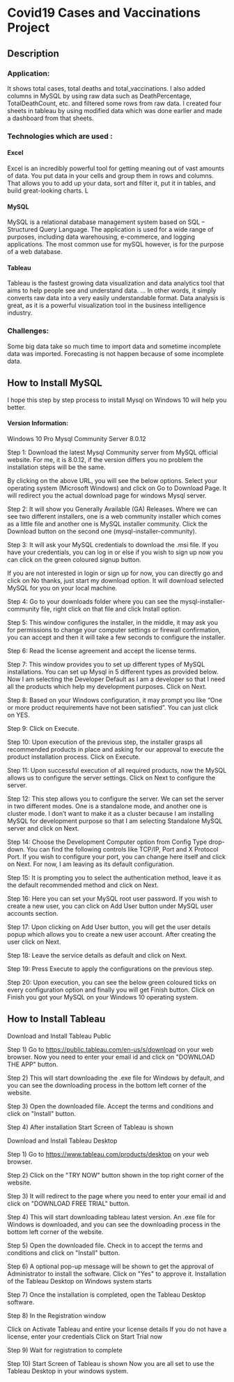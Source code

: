 # Covid19 Cases and Vaccinations Project

## Description

### Application:

It shows total cases, total deaths and total_vaccinations. I also added columns in MySQL by using raw data such as DeathPercentage, TotalDeathCount, etc. and filtered some rows from raw data. I created four sheets in tableau by using modified data which was done earlier and made a dashboard from that sheets.

### Technologies which are used :

#### Excel
Excel is an incredibly powerful tool for getting meaning out of vast amounts of data. You put data in your cells and group them in rows and columns. That allows you to add up your data, sort and filter it, put it in tables, and build great-looking charts. L

#### MySQL

MySQL is a relational database management system based on SQL – Structured Query Language. The application is used for a wide range of purposes, including data warehousing, e-commerce, and logging applications. The most common use for mySQL however, is for the purpose of a web database.

#### Tableau

Tableau is the fastest growing data visualization and data analytics tool that aims to help people see and understand data. ... In other words, it simply converts raw data into a very easily understandable format. Data analysis is great, as it is a powerful visualization tool in the business intelligence industry.

### Challenges:

Some big data take so much time to import data and sometime incomplete data was imported. Forecasting is not happen because of some incomplete data.

## How to Install MySQL

I hope this step by step process to install Mysql on Windows 10 will help you better.

#### Version Information:

Windows 10 Pro
Mysql Community Server 8.0.12

Step 1:
Download the latest Mysql Community server from MySQL official website. For me, it is 8.0.12, if the version differs you no problem the installation steps will be the same.

By clicking on the above URL, you will see the below options. Select your operating system (Microsoft Windows) and click on Go to Download Page. It will redirect you the actual download page for windows Mysql server.

Step 2: 
It will show you Generally Available (GA) Releases. Where we can see two different installers, one is a web community installer which comes as a little file and another one is MySQL installer community. Click the Download button on the second one (mysql-installer-community).


Step 3:
It will ask your MySQL credentials to download the .msi file. If you have your credentials, you can log in or else if you wish to sign up now you can click on the green coloured signup button.

If you are not interested in login or sign up for now, you can directly go and click on No thanks, just start my download option. It will download selected MySQL for you on your local machine.


Step 4:
Go to your downloads folder where you can see the mysql-installer-community file, right click on that file and click Install option.

Step 5:
This window configures the installer, in the middle, it may ask you for permissions to change your computer settings or firewall confirmation, you can accept and then it will take a few seconds to configure the installer.


Step 6:
Read the license agreement and accept the license terms.

Step 7:
This window provides you to set up different types of MySQL installations. You can set up Mysql in 5 different types as provided below. Now I am selecting the Developer Default as I am a developer so that I need all the products which help my development purposes. Click on Next.

Step 8:
Based on your Windows configuration, it may prompt you like “One or more product requirements have not been satisfied”. You can just click on YES.


Step 9:
Click on Execute.

Step 10:
Upon execution of the previous step, the installer grasps all recommended products in place and asking for our approval to execute the product installation process. Click on Execute.

Step 11:
Upon successful execution of all required products, now the MySQL allows us to configure the server settings. Click on Next to configure the server.

Step 12:
This step allows you to configure the server. We can set the server in two different modes. One is a standalone mode, and another one is cluster mode. I don’t want to make it as a cluster because I am installing MySQL for development purpose so that I am selecting Standalone MySQL server and click on Next.

Step 14:
Choose the Development Computer option from Config Type drop-down. You can find the following controls like TCP/IP, Port and X Protocol Port. If you wish to configure your port, you can change here itself and click on Next. For now, I am leaving as its default configuration.

Step 15:
It is prompting you to select the authentication method, leave it as the default recommended method and click on Next.

Step 16:
Here you can set your MySQL root user password. If you wish to create a new user, you can click on Add User button under MySQL user accounts section.

Step 17:
Upon clicking on Add User button, you will get the user details popup which allows you to create a new user account. After creating the user click on Next.

Step 18:
Leave the service details as default and click on Next.

Step 19:
Press Execute to apply the configurations on the previous step.

Step 20:
Upon execution, you can see the below green coloured ticks on every configuration option and finally you will get Finish button.
Click on Finish you got your MySQL on your Windows 10 operating system.

## How to Install Tableau

Download and Install Tableau Public

Step 1) Go to https://public.tableau.com/en-us/s/download on your web browser. Now you need to enter your email id and click on "DOWNLOAD THE APP" button.

Step 2) This will start downloading the .exe file for Windows by default, and you can see the downloading process in the bottom left corner of the website.

Step 3) Open the downloaded file. Accept the terms and conditions and click on "Install" button.

Step 4) After installation Start Screen of Tableau is shown

Download and Install Tableau Desktop

Step 1) Go to https://www.tableau.com/products/desktop on your web browser.

Step 2) Click on the "TRY NOW" button shown in the top right corner of the website.

Step 3) It will redirect to the page where you need to enter your email id and click on "DOWNLOAD FREE TRIAL" button.

Step 4) This will start downloading tableau latest version. An .exe file for Windows is downloaded, and you can see the downloading process in the bottom left corner of the website.

Step 5) Open the downloaded file. Check in to accept the terms and conditions and click on "Install" button.

Step 6) A optional pop-up message will be shown to get the approval of Administrator to install the software. Click on "Yes" to approve it. Installation of the Tableau Desktop on Windows system starts

Step 7) Once the installation is completed, open the Tableau Desktop software.

Step 8) In the Registration window

Click on Activate Tableau and entire your license details
If you do not have a license, enter your credentials
Click on Start Trial now

Step 9) Wait for registration to complete

Step 10) Start Screen of Tableau is shown
Now you are all set to use the Tableau Desktop in your windows system.
